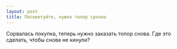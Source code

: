 ```yaml
---
layout: post 
title: Посоветуйте, нужно топор срочно 
--- 
```

Сорвалась покупка, теперь нужно заказать топор снова. Где это сделать, чтобы снова не кинули?
